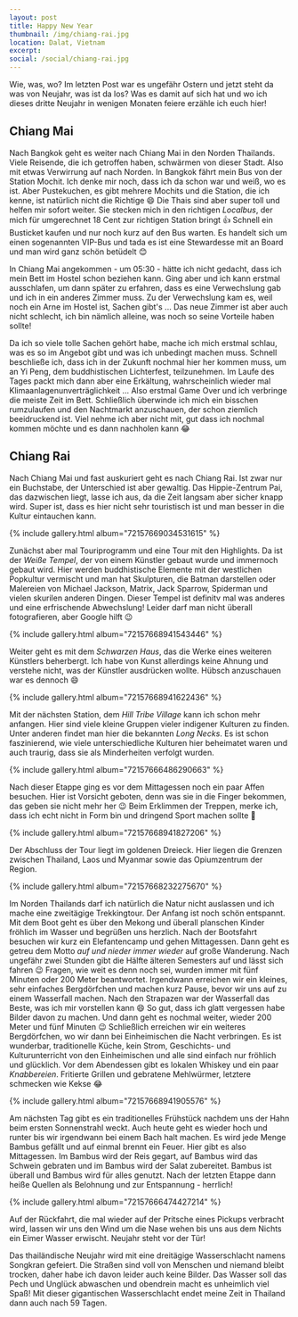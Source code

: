 ```yaml
---
layout: post
title: Happy New Year
thumbnail: /img/chiang-rai.jpg
location: Dalat, Vietnam
excerpt: 
social: /social/chiang-rai.jpg
---
```


Wie, was, wo? Im letzten Post war es ungefähr Ostern und jetzt steht da was von Neujahr, was ist da los? Was es damit auf sich hat und wo ich dieses dritte Neujahr in wenigen Monaten feiere erzähle ich euch hier!

## Chiang Mai
Nach Bangkok geht es weiter nach Chiang Mai in den Norden Thailands. Viele Reisende, die ich getroffen haben, schwärmen von dieser Stadt. Also mit etwas Verwirrung auf nach Norden. In Bangkok fährt mein Bus von der Station Mochit. Ich denke mir noch, dass ich da schon war und weiß, wo es ist. Aber Pustekuchen, es gibt mehrere Mochits und die Station, die ich kenne, ist natürlich nicht die Richtige :smile: Die Thais sind aber super toll und helfen mir sofort weiter. Sie stecken mich in den richtigen *Localbus*, der mich für umgerechnet 18 Cent zur richtigen Station bringt :thumbsup: Schnell ein Busticket kaufen und nur noch kurz auf den Bus warten. Es handelt sich um einen sogenannten VIP-Bus und tada es ist eine Stewardesse mit an Board und man wird ganz schön betüdelt :blush:

In Chiang Mai angekommen - um 05:30 - hätte ich nicht gedacht, dass ich mein Bett im Hostel schon beziehen kann. Ging aber und ich kann erstmal ausschlafen, um dann später zu erfahren, dass es eine Verwechslung gab und ich in ein anderes Zimmer muss. Zu der Verwechslung kam es, weil noch ein Arne im Hostel ist, Sachen gibt's ... Das neue Zimmer ist aber auch nicht schlecht, ich bin nämlich alleine, was noch so seine Vorteile haben sollte!

Da ich so viele tolle Sachen gehört habe, mache ich mich erstmal schlau, was es so im Angebot gibt und was ich unbedingt machen muss. Schnell beschließe ich, dass ich in der Zukunft nochmal hier her kommen muss, um an Yi Peng, dem buddhistischen Lichterfest, teilzunehmen. Im Laufe des Tages packt mich dann aber eine Erkältung, wahrscheinlich wieder mal Klimaanlagenunverträglichkeit ... Also erstmal Game Over und ich verbringe die meiste Zeit im Bett. Schließlich überwinde ich mich ein bisschen rumzulaufen und den Nachtmarkt anzuschauen, der schon ziemlich beeidruckend ist. Viel nehme ich aber nicht mit, gut dass ich nochmal kommen möchte und es dann nachholen kann :joy:

## Chiang Rai
Nach Chiang Mai und fast auskuriert geht es nach Chiang Rai. Ist zwar nur ein Buchstabe, der Unterschied ist aber gewaltig. Das Hippie-Zentrum Pai, das dazwischen liegt, lasse ich aus, da die Zeit langsam aber sicher knapp wird. Super ist, dass es hier nicht sehr touristisch ist und man besser in die Kultur eintauchen kann.

{% include gallery.html album="72157669034531615" %}

Zunächst aber mal Touriprogramm und eine Tour mit den Highlights. Da ist der *Weiße Tempel*, der von einem Künstler gebaut wurde und immernoch gebaut wird. Hier werden buddhistische Elemente mit der westlichen Popkultur vermischt und man hat Skulpturen, die Batman darstellen oder Malereien von Michael Jackson, Matrix, Jack Sparrow, Spiderman und vielen skurilen anderen Dingen. Dieser Tempel ist definitv mal was anderes und eine erfrischende Abwechslung! Leider darf man nicht überall fotografieren, aber Google hilft :wink:

{% include gallery.html album="72157668941543446" %}

Weiter geht es mit dem *Schwarzen Haus*, das die Werke eines weiteren Künstlers beherbergt. Ich habe von Kunst allerdings keine Ahnung und verstehe nicht, was der Künstler ausdrücken wollte. Hübsch anzuschauen war es dennoch :smile: 

{% include gallery.html album="72157668941622436" %}

Mit der nächsten Station, dem *Hill Tribe Village* kann ich schon mehr anfangen. Hier sind viele kleine Gruppen vieler indigener Kulturen zu finden. Unter anderen findet man hier die bekannten *Long Necks*. Es ist schon faszinierend, wie viele unterschiedliche Kulturen hier beheimatet waren und auch traurig, dass sie als Minderheiten verfolgt wurden. 

{% include gallery.html album="72157666486290663" %}

Nach dieser Etappe ging es vor dem Mittagessen noch ein paar Affen besuchen. Hier ist Vorsicht geboten, denn was sie in die Finger bekommen, das geben sie nicht mehr her :wink: Beim Erklimmen der Treppen, merke ich, dass ich echt nicht in Form bin und dringend Sport machen sollte :see_no_evil:

{% include gallery.html album="72157668941827206" %}

Der Abschluss der Tour liegt im goldenen Dreieck. Hier liegen die Grenzen zwischen Thailand, Laos und Myanmar sowie das Opiumzentrum der Region.

{% include gallery.html album="72157668232275670" %}

Im Norden Thailands darf ich natürlich die Natur nicht auslassen und ich mache eine zweitägige Trekkingtour. Der Anfang ist noch schön entspannt. Mit dem Boot geht es über den Mekong und überall planschen Kinder fröhlich im Wasser und begrüßen uns herzlich. Nach der Bootsfahrt besuchen wir kurz ein Elefantencamp und gehen Mittagessen. Dann geht es getreu dem Motto *auf und nieder immer wieder* auf große Wanderung. Nach ungefähr zwei Stunden gibt die Hälfte älteren Semesters auf und lässt sich fahren :wink: Fragen, wie weit es denn noch sei, wurden immer mit fünf Minuten oder 200 Meter beantwortet. Irgendwann erreichen wir ein kleines, sehr einfaches Bergdörfchen und machen kurz Pause, bevor wir uns auf zu einem Wasserfall machen. Nach den Strapazen war der Wasserfall das Beste, was ich mir vorstellen kann :smile: So gut, dass ich glatt vergessen habe Bilder davon zu machen. Und dann geht es nochmal weiter, wieder 200 Meter und fünf Minuten :wink: Schließlich erreichen wir ein weiteres Bergdörfchen, wo wir dann bei Einheimischen die Nacht verbringen. Es ist wunderbar, traditionelle Küche, kein Strom, Geschichts- und Kulturunterricht von den Einheimischen und alle sind einfach nur fröhlich und glücklich. Vor dem Abendessen gibt es lokalen Whiskey und ein paar *Knabbereien*. Fritierte Grillen und gebratene Mehlwürmer, letztere schmecken wie Kekse :joy:

{% include gallery.html album="72157668941905576" %}

Am nächsten Tag gibt es ein traditionelles Frühstück nachdem uns der Hahn beim ersten Sonnenstrahl weckt. Auch heute geht es wieder hoch und runter bis wir irgendwann bei einem Bach halt machen. Es wird jede Menge Bambus gefällt und auf einmal brennt ein Feuer. Hier gibt es also Mittagessen. Im Bambus wird der Reis gegart, auf Bambus wird das Schwein gebraten und im Bambus wird der Salat zubereitet. Bambus ist überall und Bambus wird für alles genutzt. Nach der letzten Etappe dann heiße Quellen als Belohnung und zur Entspannung - herrlich!

{% include gallery.html album="72157666474427214" %}

Auf der Rückfahrt, die mal wieder auf der Pritsche eines Pickups verbracht wird, lassen wir uns den Wind um die Nase wehen bis uns aus dem Nichts ein Eimer Wasser erwischt. Neujahr steht vor der Tür!

Das thailändische Neujahr wird mit eine dreitägige Wasserschlacht namens Songkran gefeiert. Die Straßen sind voll von Menschen und niemand bleibt trocken, daher habe ich davon leider auch keine Bilder. Das Wasser soll das Pech und Unglück abwaschen und obendrein macht es unheimlich viel Spaß! Mit dieser gigantischen Wasserschlacht endet meine Zeit in Thailand dann auch nach 59 Tagen.
